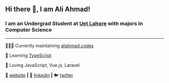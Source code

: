 ## Hi there 👋, I am Ali Ahmad!

### I am an Undergrad Student at [Uet Lahore](https://www.uet.edu.pk/) with majors in Computer Science

---

👨🏼‍💻 Currently maintaining [aliahmad.codes][website]

🧠 Learning [TypeScript][typescript]

💜 Loving JavaScript, Vue.js, Laravel

🏡 [website][website] **|**
👔 [linkedin][linkedin] **|**
🐦 [twitter][twitter]

[website]: https://aliahmad.codes/
[typescript]: https://www.typescriptlang.org/
[linkedin]: https://www.linkedin.com/in/aliahmaddev/
[twitter]: https://twitter.com/AliAhmadCse

<!--
**aliahmadcse/aliahmadcse** is a ✨ _special_ ✨ repository because its `README.md` (this file) appears on your GitHub profile.

Here are some ideas to get you started:

-   🔭 I’m currently working on ...
-   🌱 I’m currently learning ...
-   👯 I’m looking to collaborate on ...
-   🤔 I’m looking for help with ...
-   💬 Ask me about ...
-   📫 How to reach me: ...
-   😄 Pronouns: ...
-   ⚡ Fun fact: ...
    -->

